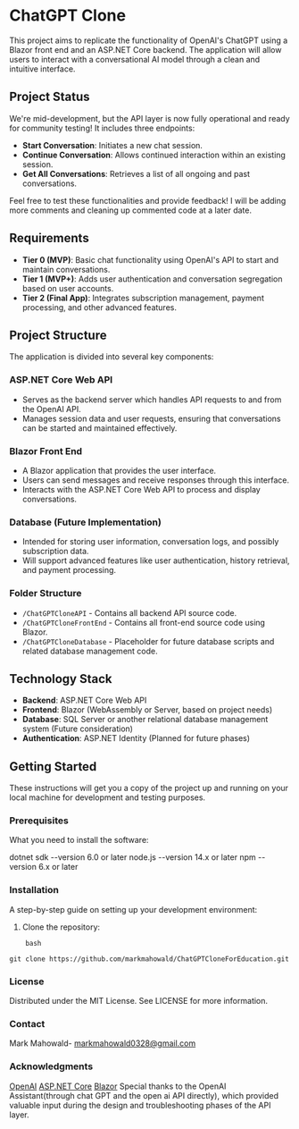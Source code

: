 # ChatGPT Clone

This project aims to replicate the functionality of OpenAI's ChatGPT using a Blazor front end and an ASP.NET Core backend. The application will allow users to interact with a conversational AI model through a clean and intuitive interface.

## Project Status

We're mid-development, but the API layer is now fully operational and ready for community testing! It includes three endpoints:
- **Start Conversation**: Initiates a new chat session.
- **Continue Conversation**: Allows continued interaction within an existing session.
- **Get All Conversations**: Retrieves a list of all ongoing and past conversations.

Feel free to test these functionalities and provide feedback!  I will be adding more comments and cleaning up commented code at a later date.  


## Requirements

- **Tier 0 (MVP)**: Basic chat functionality using OpenAI's API to start and maintain conversations.
- **Tier 1 (MVP+)**: Adds user authentication and conversation segregation based on user accounts.
- **Tier 2 (Final App)**: Integrates subscription management, payment processing, and other advanced features.

## Project Structure

The application is divided into several key components:

### ASP.NET Core Web API
- Serves as the backend server which handles API requests to and from the OpenAI API.
- Manages session data and user requests, ensuring that conversations can be started and maintained effectively.

### Blazor Front End
- A Blazor application that provides the user interface.
- Users can send messages and receive responses through this interface.
- Interacts with the ASP.NET Core Web API to process and display conversations.

### Database (Future Implementation)
- Intended for storing user information, conversation logs, and possibly subscription data.
- Will support advanced features like user authentication, history retrieval, and payment processing.

### Folder Structure

- `/ChatGPTCloneAPI` - Contains all backend API source code.
- `/ChatGPTCloneFrontEnd` - Contains all front-end source code using Blazor.
- `/ChatGPTCloneDatabase` - Placeholder for future database scripts and related database management code.

## Technology Stack

- **Backend**: ASP.NET Core Web API
- **Frontend**: Blazor (WebAssembly or Server, based on project needs)
- **Database**: SQL Server or another relational database management system (Future consideration)
- **Authentication**: ASP.NET Identity (Planned for future phases)

## Getting Started

These instructions will get you a copy of the project up and running on your local machine for development and testing purposes.

### Prerequisites

What you need to install the software:


dotnet sdk --version 6.0 or later
node.js --version 14.x or later
npm --version 6.x or later

### Installation

A step-by-step guide on setting up your development environment:

1. Clone the repository:

```
    bash

git clone https://github.com/markmahowald/ChatGPTCloneForEducation.git
```



### License

Distributed under the MIT License. See LICENSE for more information.

### Contact

Mark Mahowald- markmahowald0328@gmail.com


### Acknowledgments
[OpenAI](https://openai.com/)
[ASP.NET Core](https://dotnet.microsoft.com/en-us/apps/aspnet)
[Blazor](https://dotnet.microsoft.com/en-us/apps/aspnet/web-apps/blazor)
Special thanks to the OpenAI Assistant(through chat GPT and the open ai API directly), which provided valuable input during the design and troubleshooting phases of the API layer.


